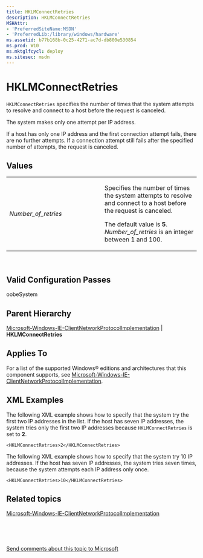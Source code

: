 ```yaml
---
title: HKLMConnectRetries
description: HKLMConnectRetries
MSHAttr:
- 'PreferredSiteName:MSDN'
- 'PreferredLib:/library/windows/hardware'
ms.assetid: b77b168b-0c25-4271-ac7d-db800e530854
ms.prod: W10
ms.mktglfcycl: deploy
ms.sitesec: msdn
---
```


# HKLMConnectRetries


`HKLMConnectRetries` specifies the number of times that the system attempts to resolve and connect to a host before the request is canceled.

The system makes only one attempt per IP address.

If a host has only one IP address and the first connection attempt fails, there are no further attempts. If a connection attempt still fails after the specified number of attempts, the request is canceled.

## Values


<table>
<colgroup>
<col width="50%" />
<col width="50%" />
</colgroup>
<tbody>
<tr class="odd">
<td><p><em>Number_of_retries</em></p></td>
<td><p>Specifies the number of times the system attempts to resolve and connect to a host before the request is canceled.</p>
<p>The default value is <strong>5</strong>. <em>Number_of_retries</em> is an integer between 1 and 100.</p></td>
</tr>
</tbody>
</table>

 

## Valid Configuration Passes


oobeSystem

## Parent Hierarchy


[Microsoft-Windows-IE-ClientNetworkProtocolImplementation](microsoft-windows-ie-clientnetworkprotocolimplementation.md) | **HKLMConnectRetries**

## Applies To


For a list of the supported Windows® editions and architectures that this component supports, see [Microsoft-Windows-IE-ClientNetworkProtocolImplementation](microsoft-windows-ie-clientnetworkprotocolimplementation-win7-microsoft-windows-ie-clientnetworkprotocolimplementation.md).

## XML Examples


The following XML example shows how to specify that the system try the first two IP addresses in the list. If the host has seven IP addresses, the system tries only the first two IP addresses because `HKLMConnectRetries` is set to **2**.

``` syntax
<HKLMConnectRetries>2</HKLMConnectRetries>
```

The following XML example shows how to specify that the system try 10 IP addresses. If the host has seven IP addresses, the system tries seven times, because the system attempts each IP address only once.

``` syntax
<HKLMConnectRetries>10</HKLMConnectRetries>
```

## Related topics


[Microsoft-Windows-IE-ClientNetworkProtocolImplementation](microsoft-windows-ie-clientnetworkprotocolimplementation.md)

 

 

[Send comments about this topic to Microsoft](mailto:wsddocfb@microsoft.com?subject=Documentation%20feedback%20%5Bp_unattend\p_unattend%5D:%20HKLMConnectRetries%20%20RELEASE:%20%2810/3/2016%29&body=%0A%0APRIVACY%20STATEMENT%0A%0AWe%20use%20your%20feedback%20to%20improve%20the%20documentation.%20We%20don't%20use%20your%20email%20address%20for%20any%20other%20purpose,%20and%20we'll%20remove%20your%20email%20address%20from%20our%20system%20after%20the%20issue%20that%20you're%20reporting%20is%20fixed.%20While%20we're%20working%20to%20fix%20this%20issue,%20we%20might%20send%20you%20an%20email%20message%20to%20ask%20for%20more%20info.%20Later,%20we%20might%20also%20send%20you%20an%20email%20message%20to%20let%20you%20know%20that%20we've%20addressed%20your%20feedback.%0A%0AFor%20more%20info%20about%20Microsoft's%20privacy%20policy,%20see%20http://privacy.microsoft.com/default.aspx. "Send comments about this topic to Microsoft")





